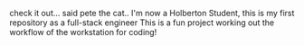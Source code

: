 check it out... said pete the cat..
I'm now a Holberton Student, this is my first repository as a full-stack engineer
This is a fun project working out the workflow of the workstation for coding!